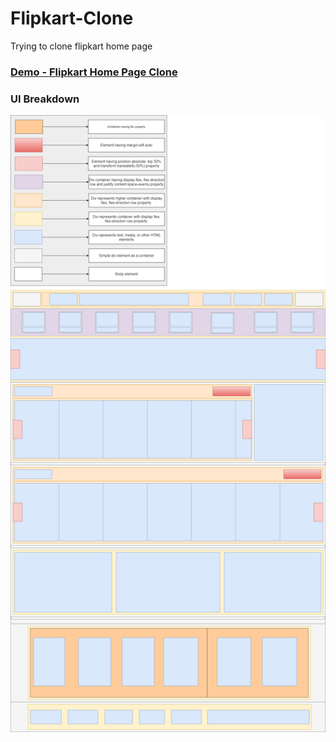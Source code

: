 # Flipkart-Clone
Trying to clone flipkart home page

### [Demo - Flipkart Home Page Clone](https://ashwary-jharbade.github.io/Flipkart-Clone/)

### UI Breakdown

![Flipkart home page layout](https://github.com/Ashwary-Jharbade/Flipkart-Clone/blob/main/assets/draw.io/flipkart-layout.png)
